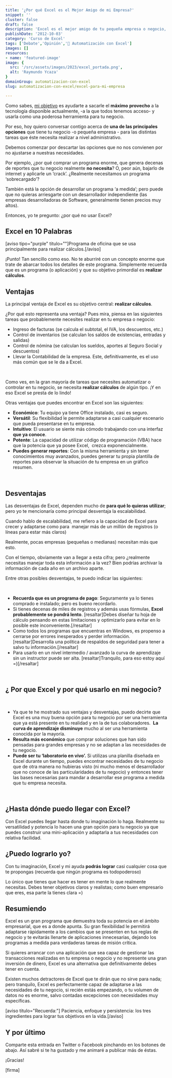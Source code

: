 ```yaml
---
title: '¿Por qué Excel es el Mejor Amigo de mi Empresa?'
snippet: ''
cluster: false
draft: false 
description: 'Excel es el mejor amigo de tu pequeña empresa o negocio, si sabes cómo sacarle provecho. Descubre aquí si Excel es la opción indicada para Tu Empresa.'
publishDate: '2012-10-03'
category: 'Curso de Excel'
tags: ['Debate','Opinión','🤖 Automatización con Excel']
images: []
resources: 
- name: 'featured-image'
image: {
  src: '/src/assets/images/2023/excel_portada.png',
  alt: 'Raymundo Ycaza'
}
domainGroup: automatizacion-con-excel
slug: automatizacion-con-excel/excel-para-mi-empresa

---
```


Como sabes, [mi objetivo](http://raymundoycaza.com/acerca-de "Sobre Raymundo") es ayudarte a sacarle el **máximo** **provecho** a la tecnología disponible actualmente, -a la que todos tenemos acceso- y usarla como una poderosa herramienta para tu negocio.

Por eso, hoy quiero conversar contigo acerca de **una de las principales opciones** que tiene tu negocio -o pequeña empresa - para las distintas tareas que éste necesita realizar a nivel administrativo.

Debemos comenzar por descartar las opciones que no nos convienen por no ajustarse a nuestras necesidades.

Por ejemplo, ¿por qué comprar un programa enorme, que genera decenas de reportes que tu negocio realmente **no necesita**? O, peor aún, bajarlo de internet y aplicarle un ‘crack’. ¿Realmente necesitamos un programa ‘sobrecargado’?

También está la opción de desarrollar un programa ‘a medida’; pero puede que no quieras arriesgarte con un desarrollador independiente (las empresas desarrolladoras de Software, generalmente tienen precios muy altos).

Entonces, yo te pregunto: ¿por qué no usar Excel?

## Excel en 10 Palabras

\[aviso tipo="purple" titulo=""\]Programa de oficina que se usa principalmente para realizar cálculos.\[/aviso\]

¡Punto! Tan sencillo como eso. No te aburriré con un concepto enorme que trate de abarcar todos los detalles de este programa. Simplemente recuerda que es un programa (o aplicación) y que su objetivo primordial es **realizar cálculos**.

## Ventajas

La principal ventaja de Excel es su objetivo central: **realizar cálculos**.

¿Por qué esto representa una ventaja? Pues mira, piensa en las siguientes tareas que probablemente necesites realizar en tu empresa o negocio:

- Ingreso de facturas (se calcula el subtotal, el IVA, los descuentos, etc.)
- Control de inventarios (se calculan los saldos de existencias, entradas y salidas)
- Control de nómina (se calculan los sueldos, aportes al Seguro Social y descuentos)
- Llevar la Contabilidad de la empresa. Este, definitivamente, es el uso más común que se le da a Excel.

 

Como ves, en la gran mayoría de tareas que necesites automatizar o controlar en tu negocio, se necesita **realizar cálculos** de algún tipo. ¡Y en eso Excel se presta de lo lindo!

Otras ventajas que puedes encontrar en Excel son las siguientes:

- **Económico**: Tu equipo ya tiene Office instalado, casi es seguro.
- **Versátil**: Su flexibilidad le permite adaptarse a casi cualquier escenario que pueda presentarse en tu empresa.
- **Intuitivo**: El usuario se siente más cómodo trabajando con una interfaz **que ya conoce**.
- **Potente**: La capacidad de utilizar código de programación (VBA) hace que la potencia que ya posee Excel,  crezca exponencialmente.
- **Puedes generar reportes**: Con la misma herramienta y sin tener conocimientos muy avanzados, puedes generar tu propia plantilla de reportes para observar la situación de tu empresa en un gráfico resumen.

 

## Desventajas

Las desventajas de Excel, dependen mucho de **para qué lo quieras utilizar**; pero yo te mencionaría como principal desventaja la escalabilidad.

Cuando hablo de escalabilidad, me refiero a la capacidad de Excel para crecer y adaptarse como para  manejar más de un millón de registros (o líneas para estar más claros)

Realmente, pocas empresas (pequeñas o medianas) necesitan más que esto.

Con el tiempo, obviamente van a llegar a esta cifra; pero ¿realmente necesitas manejar toda esta información a la vez? Bien podrías archivar la información de cada año en un archivo aparte.

Entre otras posibles desventajas, te puedo indicar las siguientes:

 

- **Recuerda que es un programa de pago**: Seguramente ya lo tienes comprado e instalado; pero es bueno recordarlo.
- Si tienes decenas de miles de registros y además usas fórmulas, **Excel probablemente se pondrá lento**. \[resaltar\]Debes diseñar tu hoja de cálculo pensando en estas limitaciones y optimizarlo para evitar en lo posible este inconveniente.\[/resaltar\]
- Como todos los programas que encuentras en Windows, es propenso a cerrarse por errores inesperados y perder información. \[resaltar\]Desarrolla una política de respaldos de seguridad para tener a salvo tu información.\[/resaltar\]
- Para usarlo en un nivel intermedio / avanzado la curva de aprendizaje sin un instructor puede ser alta. \[resaltar\]Tranquilo, para eso estoy aquí =)\[/resaltar\]

 

## ¿ Por que Excel y por qué usarlo en mi negocio?

 

- Ya que te he mostrado sus ventajas y desventajas, puedo decirte que Excel es una muy buena opción para tu negocio por ser una herramienta que ya está presente en tu realidad y en la de tus colaboradores.  **La curva de aprendizaje disminuye** mucho al ser una herramienta conocida por la mayoría.
- **Resulta más económico** que comprar soluciones que han sido pensadas para grandes empresas y no se adaptan a las necesidades de tu negocio.
- **Puede ser tu ‘laboratorio en vivo’.** Si utilizas una planilla diseñada en Excel durante un tiempo, puedes encontrar necesidades de tu negocio que de otra manera no hubieras visto (ni mucho menos el desarrollador que no conoce de las particularidades de tu negocio) y entonces tener las bases necesarias para mandar a desarrollar ese programa a medida que tu empresa necesita.

 

## ¿Hasta dónde puedo llegar con Excel?

Con Excel puedes llegar hasta donde tu imaginación lo haga. Realmente su versatilidad y potencia lo hacen una gran opción para tu negocio ya que puedes construir una mini-aplicación y adaptarla a tus necesidades con relativa facilidad.

## ¿Puedo lograrlo yo?

Con tu imaginación, Excel y mi ayuda **podrás lograr** casi cualquier cosa que te propongas (recuerda que ningún programa es todopoderoso)

Lo único que tienes que hacer es tener en mente lo que realmente necesitas. Debes tener objetivos claros y realistas; como buen empresario que eres, esa parte la tienes clara =)

## Resumiendo

Excel es un gran programa que demuestra toda su potencia en el ámbito empresarial, que es a donde apunta. Su gran flexibilidad le permitirá adaptarse rápidamente a los cambios que se presenten en tus reglas de negocio y te evitarás llenarte de aplicaciones innecesarias, dejando los programas a medida para verdaderas tareas de misión crítica.

Si quieres arrancar con una aplicación que sea capaz de gestionar las transacciones realizadas en tu empresa o negocio y no represente una gran inversión de dinero, Excel es una alternativa que definitivamente debes tener en cuenta.

Existen muchos detractores de Excel que te dirán que no sirve para nada; pero tranquilo, Excel es perfectamente capaz de adaptarse a las necesidades de tu negocio, si recién estás empezando, o tu volumen de datos no es enorme, salvo contadas excepciones con necesidades muy específicas.

\[aviso titulo="Recuerda:"\] Paciencia, enfoque y persistencia: los tres ingredientes para lograr tus objetivos en la vida.\[/aviso\]

## Y por último

Comparte esta entrada en Twitter o Facebook pinchando en los botones de abajo. Así sabré si te ha gustado y me animaré a publicar más de éstas.

¡Gracias!

\[firma\]
